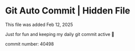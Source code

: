 # Git Auto Commit | Hidden File

This file was added Feb 12, 2025

Just for fun and keeping my daily git commit active 🤪

commit number: 40498
